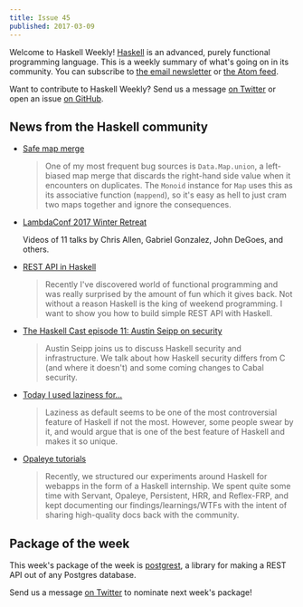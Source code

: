 ```yaml
---
title: Issue 45
published: 2017-03-09
---
```


Welcome to Haskell Weekly!
[Haskell](https://haskell-lang.org) is an advanced, purely functional programming language.
This is a weekly summary of what's going on in its community.
You can subscribe to [the email newsletter](https://news.us10.list-manage.com/subscribe?u=49a6a2e17b12be2c5c4dcb232&id=ffbbbbd930)
or [the Atom feed](/haskell-weekly.atom).

Want to contribute to Haskell Weekly?
Send us a message [on Twitter](https://twitter.com/haskellweekly)
or open an issue [on GitHub](https://github.com/haskellweekly/haskellweekly.github.io).

## News from the Haskell community

-   [Safe map merge](http://teh.id.au/posts/2017/03/03/map-merge/index.html)

    > One of my most frequent bug sources is `Data.Map.union`, a left-biased map merge that discards the right-hand side value when it encounters on duplicates. The `Monoid` instance for `Map` uses this as its associative function (`mappend`), so it's easy as hell to just cram two maps together and ignore the consequences.

-   [LambdaConf 2017 Winter Retreat](https://www.youtube.com/playlist?list=PL7DZ7q3nEWhy9wMify6MXW6F339W4g4Eo)

    Videos of 11 talks by Chris Allen, Gabriel Gonzalez, John DeGoes, and others.

-   [REST API in Haskell](http://maciek.io/rest-api-in-haskell/)

    > Recently I've discovered world of functional programming and was really surprised by the amount of fun which it gives back. Not without a reason Haskell is the king of weekend programming. I want to show you how to build simple REST API with Haskell.

-   [The Haskell Cast episode 11: Austin Seipp on security](http://www.haskellcast.com/episode/011-austin-seipp-on-security)

    > Austin Seipp joins us to discuss Haskell security and infrastructure. We talk about how Haskell security differs from C (and where it doesn't) and some coming changes to Cabal security.

-   [Today I used laziness for...](https://np.reddit.com/r/haskell/comments/5xge0v/today_i_used_laziness_for/)

    > Laziness as default seems to be one of the most controversial feature of Haskell if not the most. However, some people swear by it, and would argue that is one of the best feature of Haskell and makes it so unique.

-   [Opaleye tutorials](https://np.reddit.com/r/haskell/comments/5x35qa/opaleye_tutorials/)

    > Recently, we structured our experiments around Haskell for webapps in the form of a Haskell internship. We spent quite some time with Servant, Opaleye, Persistent, HRR, and Reflex-FRP, and kept documenting our findings/learnings/WTFs with the intent of sharing high-quality docs back with the community.

## Package of the week

This week's package of the week is [postgrest](https://hackage.haskell.org/package/postgrest),
a library for making a REST API out of any Postgres database.

Send us a message [on Twitter](https://twitter.com/haskellweekly) to nominate next week's package!
